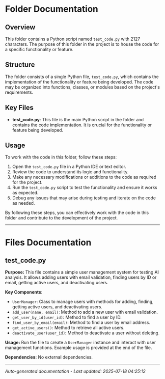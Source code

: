 # Folder Documentation

## Overview
This folder contains a Python script named `test_code.py` with 2127 characters. The purpose of this folder in the project is to house the code for a specific functionality or feature.

## Structure
The folder consists of a single Python file, `test_code.py`, which contains the implementation of the functionality or feature being developed. The code may be organized into functions, classes, or modules based on the project's requirements.

## Key Files
- **test_code.py**: This file is the main Python script in the folder and contains the code implementation. It is crucial for the functionality or feature being developed.

## Usage
To work with the code in this folder, follow these steps:
1. Open the `test_code.py` file in a Python IDE or text editor.
2. Review the code to understand its logic and functionality.
3. Make any necessary modifications or additions to the code as required for the project.
4. Run the `test_code.py` script to test the functionality and ensure it works as expected.
5. Debug any issues that may arise during testing and iterate on the code as needed.

By following these steps, you can effectively work with the code in this folder and contribute to the development of the project.

---

# Files Documentation

## test_code.py

**Purpose:** This file contains a simple user management system for testing AI analysis. It allows adding users with email validation, finding users by ID or email, getting active users, and deactivating users.

**Key Components:**
- `UserManager`: Class to manage users with methods for adding, finding, getting active users, and deactivating users.
- `add_user(name, email)`: Method to add a new user with email validation.
- `get_user_by_id(user_id)`: Method to find a user by ID.
- `find_user_by_email(email)`: Method to find a user by email address.
- `get_active_users()`: Method to retrieve all active users.
- `deactivate_user(user_id)`: Method to deactivate a user without deleting.

**Usage:** Run the file to create a `UserManager` instance and interact with user management functions. Example usage is provided at the end of the file.

**Dependencies:** No external dependencies.

---
*Auto-generated documentation - Last updated: 2025-07-18 04:25:12*
